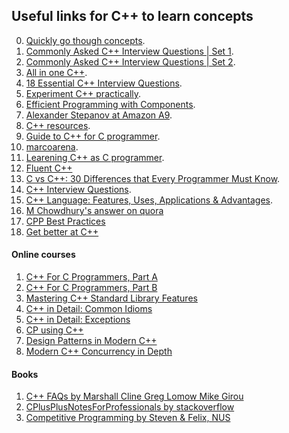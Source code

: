 
## Useful links for C++ to learn concepts

0. [Quickly go though concepts](https://www.learncpp.com/).
1. [Commonly Asked C++ Interview Questions | Set 1](http://www.geeksforgeeks.org/commonly-asked-c-interview-questions-set-1/).
2. [Commonly Asked C++ Interview Questions | Set 2](http://www.geeksforgeeks.org/commonly-asked-c-interview-questions-set-2/).
3. [All in one C++](http://www.geeksforgeeks.org/c-plus-plus/).
4. [18 Essential C++ Interview Questions](https://www.toptal.com/c-plus-plus/interview-questions).
5. [Experiment C++ practically](https://www.coursera.org/instructor/~2320972).
6. [Efficient Programming with Components](https://www.youtube.com/watch?v=aIHAEYyoTUc&list=PLHxtyCq_WDLXryyw91lahwdtpZsmo4BGD).
7. [Alexander Stepanov at Amazon A9](https://www.youtube.com/user/A9Videos/playlists).
8. [C++ resources](https://news.ycombinator.com/item?id=16806821).
9. [Guide to C++ for C programmer](http://www.ericbrasseur.org/cppcen.html).
10. [marcoarena](https://marcoarena.wordpress.com/2016/02/15/cpp-in-competitive-programming-intro/).
11. [Learening C++ as C programmer](https://www.reddit.com/r/cpp/comments/4viw9w/learning_c_as_c_programmer_stl_and_oops/).
12. [Fluent C++](https://www.fluentcpp.com/2018/06/29/7-more-ways-to-get-better-at-c-this-summer-2018-edition/)
13. [C vs C++: 30 Differences that Every Programmer Must Know](https://hackr.io/blog/c-vs-cpp).
14. [C++ Interview Questions](https://hackr.io/blog/cpp-interview-questions).
15. [C++ Language: Features, Uses, Applications & Advantages](https://hackr.io/blog/features-uses-applications-of-c-plus-plus-language).
16. [M Chowdhury's answer on quora](https://qr.ae/TWR1Dk)
17. [CPP Best Practices](https://github.com/lefticus/cppbestpractices)
18. [Get better at C++](https://www.fluentcpp.com/stl/)

#### Online courses
1. [C++ For C Programmers, Part A](https://www.coursera.org/learn/c-plus-plus-a)
2. [C++ For C Programmers, Part B](https://www.coursera.org/learn/c-plus-plus-b)
3. [Mastering C++ Standard Library Features](https://www.udemy.com/mastering-c-standard-library-features/)
4. [C++ in Detail: Common Idioms](https://www.udemy.com/cpp-in-detail-common-idioms/)
5. [C++ in Detail: Exceptions](https://www.udemy.com/cpp-in-detail-exceptions/)
6. [CP using C++](https://online.codingblocks.com/courses/competitive-programming-course-online)
7. [Design Patterns in Modern C++](https://www.udemy.com/patterns-cplusplus/)
8. [Modern C++ Concurrency in Depth](https://www.udemy.com/modern-cpp-concurrency-in-depth/)


#### Books
1. [C++ FAQs by Marshall Cline Greg Lomow Mike Girou]()
2. [CPlusPlusNotesForProfessionals by stackoverflow]()
3. [Competitive Programming by Steven & Felix, NUS]()
